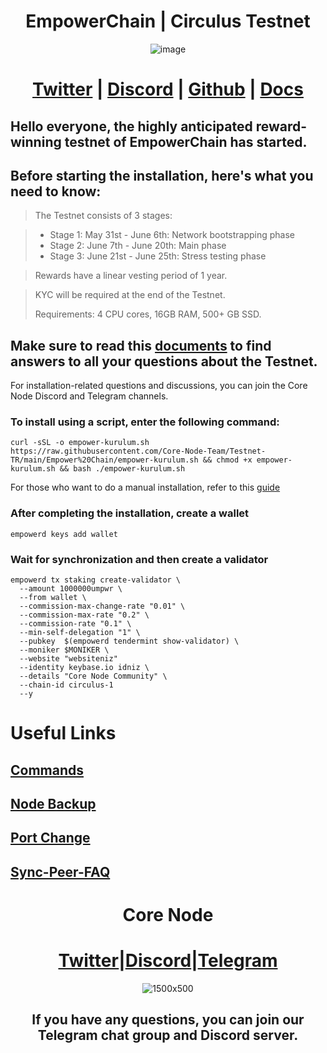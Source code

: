 <h1 align="center">EmpowerChain | Circulus Testnet</h1>
<div align="center">

 ![image](https://github.com/0xSocrates/Testnet-Rehberler/assets/108215275/f5e9add1-5b55-40d2-83dd-539cbf64c266) 

# [Twitter](https://twitter.com/empowerchain_io) | [Discord](https://discord.gg/nVTPukf2) | [Github](https://github.com/EmpowerPlastic) | [Docs](https://docs.empowerchain.io/)
 
 </div>
 
## Hello everyone, the highly anticipated reward-winning testnet of EmpowerChain has started.
## Before starting the installation, here's what you need to know:
> The Testnet consists of 3 stages:

> - Stage 1: May 31st - June 6th: Network bootstrapping phase
> - Stage 2: June 7th - June 20th: Main phase
> - Stage 3: June 21st - June 25th: Stress testing phase

> Rewards have a linear vesting period of 1 year.

> KYC will be required at the end of the Testnet.
>
> Requirements: 4 CPU cores, 16GB RAM, 500+ GB SSD.
>

## Make sure to read this [documents](https://docs.empowerchain.io/testnet/overview) to find answers to all your questions about the Testnet.
For installation-related questions and discussions, you can join the Core Node Discord and Telegram channels.

### To install using a script, enter the following command:

```
curl -sSL -o empower-kurulum.sh https://raw.githubusercontent.com/Core-Node-Team/Testnet-TR/main/Empower%20Chain/empower-kurulum.sh && chmod +x empower-kurulum.sh && bash ./empower-kurulum.sh
``` 


For those who want to do a manual installation, refer to this [guide](https://github.com/0xSocrates/Testnet-Rehberler/edit/main/Empower%20Chain/Manuel-Kurulum.md)

### After completing the installation, create a wallet
```
empowerd keys add wallet
```

### Wait for synchronization and then create a validator
```
empowerd tx staking create-validator \
  --amount 1000000umpwr \
  --from wallet \
  --commission-max-change-rate "0.01" \
  --commission-max-rate "0.2" \
  --commission-rate "0.1" \
  --min-self-delegation "1" \
  --pubkey  $(empowerd tendermint show-validator) \
  --moniker $MONIKER \
  --website "websiteniz"
  --identity keybase.io idniz \
  --details "Core Node Community" \
  --chain-id circulus-1
  --y
 ```
# Useful Links

## [Commands](https://github.com/Core-Node-Team/CosmosSDK-Node/blob/main/Ortak-Komutlar.md)
## [Node Backup](https://github.com/Core-Node-Team/CosmosSDK-Node/blob/main/Yedekleme%20ve%20Ta%C5%9F%C4%B1ma.md)
## [Port Change](https://github.com/Core-Node-Team/CosmosSDK-Node/blob/main/Port%20de%C4%9Fi%C5%9Ftirme.md)
## [Sync-Peer-FAQ](https://github.com/Core-Node-Team/Cosmos-Aglarinda-Node-Calistirmak/blob/main/Sync-Peer%20Nedir.md)

<div align="center">

# Core Node 

#  [Twitter](https://twitter.com/corenodeHQ)|[Discord](https://discord.gg/fzzUAU9k)|[Telegram](https://t.me/corenodechat)  

![1500x500](https://github.com/Core-Node-Team/Testnet-TR/assets/108215275/92b50dd4-8043-4500-b906-bc8d15b75525)

## If you have any questions, you can join our Telegram chat group and Discord server.
#

</div>
